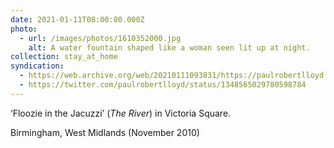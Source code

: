 ```yaml
---
date: 2021-01-11T08:00:00.000Z
photo:
  - url: /images/photos/1610352000.jpg
    alt: A water fountain shaped like a woman seen lit up at night.
collection: stay_at_home
syndication:
  - https://web.archive.org/web/20210111093831/https://paulrobertlloyd.com/photos/1610352000/
  - https://twitter.com/paulrobertlloyd/status/1348565029780598784
---
```

‘Floozie in the Jacuzzi’ (<cite>The River</cite>) in Victoria Square.

Birmingham, West Midlands (November 2010)
